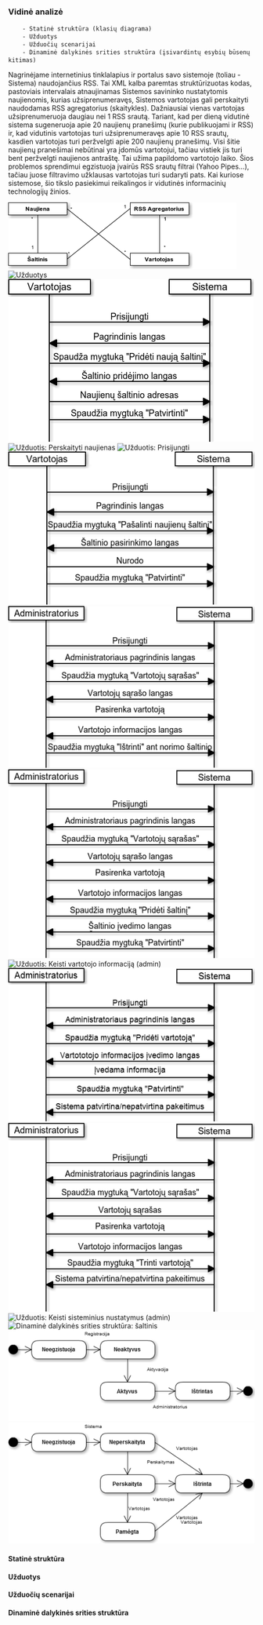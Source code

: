 ### Vidinė analizė

        - Statinė struktūra (klasių diagrama)
        - Užduotys
        - Užduočių scenarijai
        - Dinaminė dalykinės srities struktūra (įsivardintų esybių būsenų kitimas)

Nagrinėjame internetinius tinklalapius ir portalus savo sistemoje (toliau -
Sistema) naudojančius RSS. Tai XML kalba paremtas struktūrizuotas kodas,
pastoviais intervalais atnaujinamas Sistemos savininko nustatytomis
naujienomis, kurias užsiprenumeravęs, Sistemos vartotojas gali perskaityti
naudodamas RSS agregatorius (skaitykles). Dažniausiai vienas vartotojas
užsiprenumeruoja daugiau nei 1 RSS srautą. Tariant, kad per dieną vidutinė
sistema sugeneruoja apie 20 naujienų pranešimų (kurie publikuojami ir RSS) ir,
kad vidutinis vartotojas turi užsiprenumeravęs apie 10 RSS srautų, kasdien
vartotojas turi peržvelgti apie 200 naujienų pranešimų. Visi šitie naujienų
pranešimai nebūtinai yra įdomūs vartotojui, tačiau vistiek jis turi bent
peržvelgti naujienos antraštę. Tai užima papildomo vartotojo laiko.  Šios
problemos sprendimui egzistuoja įvairūs RSS srautų filtrai (Yahoo Pipes...),
tačiau juose filtravimo užklausas vartotojas turi sudaryti pats. Kai kuriose
sistemose, šio tikslo pasiekimui reikalingos ir vidutinės informacinių
technologijų žinios.

![Statine_struktura](projektas/img/Statine_struktura.png)
![Užduotys](projektas/img/Užduotys.png)
![Užduotis: Pridėti naują šaltinį](projektas/img/Užduotis_Pridėti_naują_šaltinį.png)
![Užduotis: Perskaityti naujienas](projektas/img/Užduotis_Perskaityti_naujienas.png)
![Užduotis: Prisijungti](projektas/img/Užduotis_Prisijungti.png)
![Užduotis: Pašalinti šaltinį](projektas/img/Užduotis_Pašalinti_šaltinį.png)
![Užduotis: Ištrinti šaltinį (admin)](projektas/img/Užduotis_ištrinti_šalt_admin.png)
![Užduotis: Pridėti šaltinį (admin)](projektas/img/Užduotis_prideti_šalt_admin.png)
![Užduotis: Keisti vartotojo informaciją (admin)](projektas/img/Užduotis_Keisti_var_info_admin.png)
![Užduotis: Pridėti vartotoją](projektas/img/Užduotis_pridėti_vartotoją.png)
![Užduotis: Šalinti vartotoja](projektas/img/Užduotis_šalinti_vartotoja.png)
![Užduotis: Keisti sisteminius nustatymus (admin)](projektas/img/Užduotis_admin_keisti_sist_nust.png)
![Dinaminė dalykinės srities struktūra: šaltinis](projektas/img/DASS_šaltinis.png)
![Dinaminė dalykinės srities struktūra: vartotojas](projektas/img/DASS_vartotojas.png)
![Dinaminė dalykinės srities struktūra: naujiena](projektas/img/DASS_naujiena.png)

#### Statinė struktūra

#### Užduotys

#### Užduočių scenarijai


#### Dinaminė dalykinės srities struktūra

